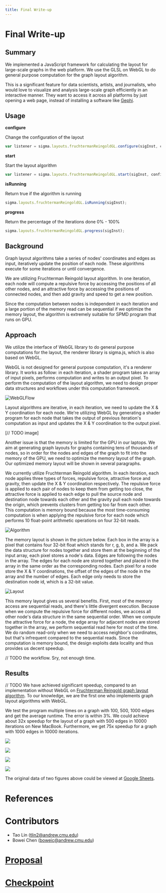 ```yaml
---
title: Final Write-up
---
```

# Final Write-up

## Summary

We implemented a JavaScript framework for calculating the layout for large-scale graphs in the web platform. We use the GLSL on WebGL to do general purpose computation for the graph layout algorithm.

This is a significant feature for data scientists, artists, and journalists, who would love to visualize and analysis large-scale graph efficiently in an interactive manner. They want to access it across all platforms by just opening a web page, instead of installing a software like [Gephi](https://gephi.org/).

## Usage

**configure**

Change the configuration of the layout

```js
var listener = sigma.layouts.fruchtermanReingoldGL.configure(sigInst, config);
```

**start**

Start the layout algorithm

```js
var listener = sigma.layouts.fruchtermanReingoldGL.start(sigInst, config);
```

**isRunning**

Return true if the algorithm is running

```js
sigma.layouts.fruchtermanReingoldGL.isRunning(sigInst);
```

**progress**

Return the percentage of the iterations done 0% - 100%

```js
sigma.layouts.fruchtermanReingoldGL.progress(sigInst);
```

## Background

Graph layout algorithms take a series of nodes' coordinates and edges as input, iteratively update the position of each node. These algorithms execute for some iterations or until convergence.

We are utilizing Fruchterman Reingold layout algorithm. In one iteration, each node will compute a repulsive force by accessing the positions of all other nodes, and an attractive force by accessing the positions of connected nodes, and then add gravity and speed to get a new position.

Since the computation between nodes is independent in each iteration and a large portion of the memory read can be sequential if we optimize the memory layout, the algorithm is extremely suitable for SPMD program that runs on GPU.

## Approach

We utilize the interface of WebGL library to do general purpose computations for the layout, the renderer library is sigma.js, which is also based on WebGL.

WebGL is not designed for general purpose computation, it's a renderer library. It works as follow: in each iteration, a shader program takes an array of input pixels, performs computation and writes to an output pixel. To perform the computation of the layout algorithm, we need to design proper data structures and workflows under this computation framework.

![](https://raw.githubusercontent.com/nblintao/ParaGraphL/master/docs/WebGLFlow.png "WebGLFlow")

Layout algorithms are iterative, in each iteration, we need to update the X & Y coordination for each node. We're utilizing WebGL by generating a shader program for each node that takes the output of previous iteration's computation as input and updates the X & Y coordination to the output pixel.

[// TODO image]

Another issue is that the memory is limited for the GPU in our laptops. We aim at generating graph layouts for graphs containing tens of thousands of nodes, so in order for the nodes and edges of the graph to fit into the memory of the GPU, we need to optimize the memory layout of the graph. Our optimized memory layout will be shown in several paragraphs.

We currently utilize Fruchterman Reingold algorithm. In each iteration, each node applies three types of forces, repulsive force, attractive force and gravity, then update the X & Y coordination respectively. The repulsive force is applied to each pair of nodes to keep them from getting too close, the attractive force is applied to each edge to pull the source node and destination node towards each other and the gravity pull each node towards the origin, which prevents clusters from getting too far from each other. This computation is memory bound because the most time-consuming computation is when applying the repulsive force for each node which performs 10 float-point arithmetic operations on four 32-bit reads.

![](https://raw.githubusercontent.com/nblintao/ParaGraphL/master/docs/Algorithm.png "Algorithm")

The memory layout is shown in the picture below. Each box in the array is a pixel that contains four 32-bit float which stands for r, g, b, and a. We pack the data structure for nodes together and store them at the beginning of the input array, each pixel stores a node's data. Edges are following the nodes in the array. The edges for each node are stored together and placed in the array in the same order as the corresponding nodes. Each pixel for a node store the X & Y coordinations, the offset of the edges of the node in the array and the number of edges. Each edge only needs to store the destination node id, which is a 32-bit value.

![](https://raw.githubusercontent.com/nblintao/ParaGraphL/master/docs/Layout.png "Layout")

This memory layout gives us several benefits. First, most of the memory access are sequential reads, and there's little divergent execution. Because when we compute the repulsive force for different nodes, we access all other node's data structure in the same sequential order. When we compute the attractive force for a node, the edge array for adjacent nodes are stored together in the array, we perform sequential read here for most of the time. We do random read-only when we need to access neighbor's coordinates, but that's infrequent compared to the sequential reads. Since the computation is memory bound, the design exploits data locality and thus provides us decent speedup.

// TODO the workflow. Sry, not enough time.

## Results
// TODO
We have achieved significant speedup, compared to an implementation without WebGL on [Fruchterman Reingold graph layout algorithm](https://github.com/gephi/gephi/wiki/Fruchterman-Reingold). To our knowledge, we are the first one who implements graph layout algorithms with WebGL.

We test the program multiple times on a graph with 100, 500, 1000 edges and get the average runtime. The error is within 3%. We could achieve about 32x speedup for the layout of a graph with 500 edges in 10000 iterations on New MacBook. Furthermore, we get 75x speedup for a graph with 1000 edges in 10000 iterations.

![](https://nblintao.github.io/ParaGraphL/figure/edge.svg)

![](https://nblintao.github.io/ParaGraphL/figure/edge_layout.svg)

![](https://nblintao.github.io/ParaGraphL/figure/iteration.svg)

![](https://nblintao.github.io/ParaGraphL/figure/iteration_layout.svg)


The original data of two figures above could be viewed at [Google Sheets](https://docs.google.com/spreadsheets/d/1t5Egy3CGMco7_EZiTyODTtaexcrO11UQ0YUMZgRgo30/edit?usp=sharing).

# References

# Contributors
- Tao Lin (<tlin2@andrew.cmu.edu>)
- Bowei Chen (<boweic@andrew.cmu.edu>)

# [Proposal](https://nblintao.github.io/ParaGraphL/proposal)

# [Checkpoint](https://nblintao.github.io/ParaGraphL/checkpoint)
